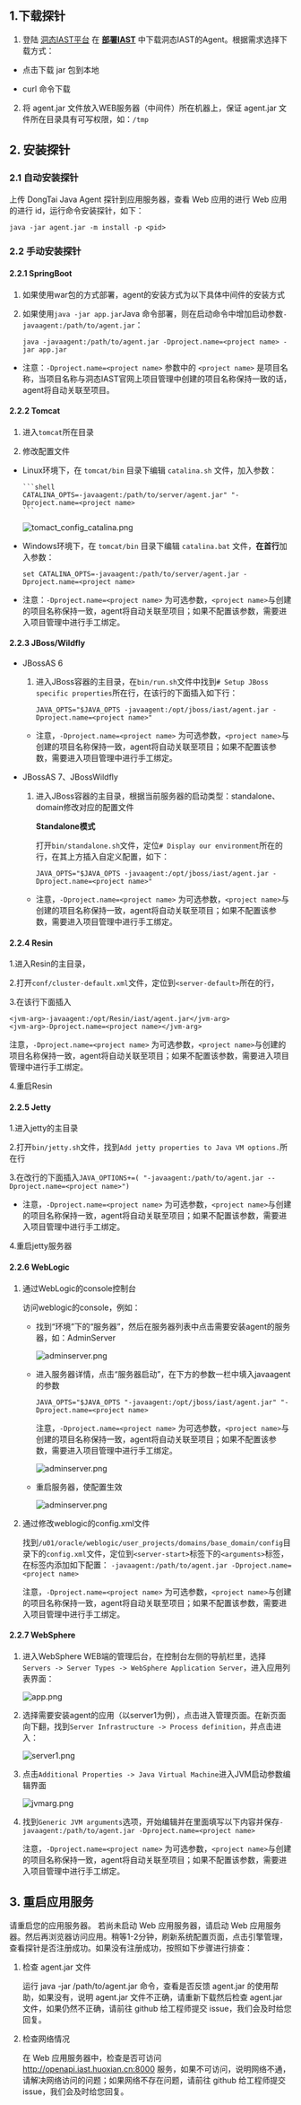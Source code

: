 ## 1.下载探针

  1. 登陆 [洞态IAST平台](https://iast.huoxian.cn/login) 在 [**部署IAST**](https://iast.huoxian.cn/deploy) 中下载洞态IAST的Agent。根据需求选择下载方式：
    
  - 点击下载 jar 包到本地

  - curl 命令下载

  2. 将 agent.jar 文件放入WEB服务器（中间件）所在机器上，保证 agent.jar 文件所在目录具有可写权限，如：`/tmp`

## 2. 安装探针

### 2.1 自动安装探针

上传 DongTai Java Agent 探针到应用服务器，查看 Web 应用的进行 Web 应用的进行 id，运行命令安装探针，如下：

  ```shell
  java -jar agent.jar -m install -p <pid>
  ```

### 2.2 手动安装探针

#### 2.2.1 SpringBoot

1. 如果使用war包的方式部署，agent的安装方式为以下具体中间件的安装方式
  
2. 如果使用`java -jar app.jar`Java 命令部署，则在启动命令中增加启动参数`-javaagent:/path/to/agent.jar`：
  
    ```shell
    java -javaagent:/path/to/agent.jar -Dproject.name=<project name> -jar app.jar
    ```

- 注意：`-Dproject.name=<project name>` 参数中的 `<project name>` 是项目名称，当项目名称与洞态IAST官网上项目管理中创建的项目名称保持一致的话，agent将自动关联至项目。

#### 2.2.2 Tomcat

1. 进入`tomcat`所在目录

2. 修改配置文件

- Linux环境下，在 `tomcat/bin` 目录下编辑 `catalina.sh` 文件，加入参数：

      ```shell
      CATALINA_OPTS=-javaagent:/path/to/server/agent.jar" "-Dproject.name=<project name>
      ```
   
   ![tomact_config_catalina.png](../assets/deploy/manual/tomcat_config_catalina.png)

- Windows环境下，在 `tomcat/bin` 目录下编辑 `catalina.bat` 文件，**在首行**加入参数：

    ```shell
    set CATALINA_OPTS=-javaagent:/path/to/server/agent.jar -Dproject.name=<project name>
    ```
  
- 注意：`-Dproject.name=<project name>` 为可选参数，`<project name>`与创建的项目名称保持一致，agent将自动关联至项目；如果不配置该参数，需要进入项目管理中进行手工绑定。

#### 2.2.3 JBoss/Wildfly

- JBossAS 6

    1. 进入JBoss容器的主目录，在`bin/run.sh`文件中找到`# Setup JBoss specific properties`所在行，在该行的下面插入如下行：

        ```shell
        JAVA_OPTS="$JAVA_OPTS -javaagent:/opt/jboss/iast/agent.jar -Dproject.name=<project name>"
        ```
  - 注意，`-Dproject.name=<project name>` 为可选参数，`<project name>`与创建的项目名称保持一致，agent将自动关联至项目；如果不配置该参数，需要进入项目管理中进行手工绑定。


- JBossAS 7、JBossWildfly

    1. 进入JBoss容器的主目录，根据当前服务器的启动类型：standalone、domain修改对应的配置文件

        **Standalone模式**
    
        打开`bin/standalone.sh`文件，定位`# Display our environment`所在的行，在其上方插入自定义配置，如下：

        ```shell
        JAVA_OPTS="$JAVA_OPTS -javaagent:/opt/jboss/iast/agent.jar -Dproject.name=<project name>"
        ```
    - 注意，`-Dproject.name=<project name>` 为可选参数，`<project name>`与创建的项目名称保持一致，agent将自动关联至项目；如果不配置该参数，需要进入项目管理中进行手工绑定。

#### 2.2.4 Resin

1.进入Resin的主目录，

2.打开`conf/cluster-default.xml`文件，定位到`<server-default>`所在的行，

3.在该行下面插入
```shell
<jvm-arg>-javaagent:/opt/Resin/iast/agent.jar</jvm-arg>
<jvm-arg>-Dproject.name=<project name></jvm-arg>
```
注意，`-Dproject.name=<project name>` 为可选参数，`<project name>`与创建的项目名称保持一致，agent将自动关联至项目；如果不配置该参数，需要进入项目管理中进行手工绑定。

4.重启Resin

#### 2.2.5 Jetty

1.进入jetty的主目录

2.打开`bin/jetty.sh`文件，找到`Add jetty properties to Java VM options.`所在行

3.在改行的下面插入`JAVA_OPTIONS+=( "-javaagent:/path/to/agent.jar --Dproject.name=<project name>")`

- 注意，`-Dproject.name=<project name>` 为可选参数，`<project name>`与创建的项目名称保持一致，agent将自动关联至项目；如果不配置该参数，需要进入项目管理中进行手工绑定。

4.重启jetty服务器


#### 2.2.6 WebLogic

1. 通过WebLogic的console控制台

    访问weblogic的console，例如：

    - 找到“环境”下的“服务器”，然后在服务器列表中点击需要安装agent的服务器，如：AdminServer

      ![adminserver.png](../assets/deploy/weblogic/adminserver.png)

    - 进入服务器详情，点击“服务器启动”，在下方的参数一栏中填入javaagent的参数
  
      ```shell
      JAVA_OPTS="$JAVA_OPTS "-javaagent:/opt/jboss/iast/agent.jar" "-Dproject.name=<project name>
      ```
  
      注意，`-Dproject.name=<project name>` 为可选参数，`<project name>`与创建的项目名称保持一致，agent将自动关联至项目；如果不配置该参数，需要进入项目管理中进行手工绑定。

      ![adminserver.png](../assets/deploy/weblogic/boot.png)

    - 重启服务器，使配置生效

      ![adminserver.png](../assets/deploy/weblogic/restart.png)

2. 通过修改weblogic的config.xml文件

    找到`/u01/oracle/weblogic/user_projects/domains/base_domain/config`目录下的`config.xml`文件，定位到`<server-start>`标签下的`<arguments>`标签，在标签内添加如下配置：
`-javaagent:/path/to/agent.jar -Dproject.name=<project name>`

    注意，`-Dproject.name=<project name>` 为可选参数，`<project name>`与创建的项目名称保持一致，agent将自动关联至项目；如果不配置该参数，需要进入项目管理中进行手工绑定。


#### 2.2.7 WebSphere

1. 进入WebSphere WEB端的管理后台，在控制台左侧的导航栏里，选择`Servers -> Server Types -> WebSphere Application Server`，进入应用列表界面：

    ![app.png](../assets/deploy/websphere/app.png)
 
2. 选择需要安装agent的应用（以server1为例），点击进入管理页面。在新页面向下翻，找到`Server Infrastructure -> Process definition`，并点击进入：

    ![server1.png](../assets/deploy/websphere/server1.png)

3. 点击`Additional Properties -> Java Virtual Machine`进入JVM启动参数编辑界面

    ![jvmarg.png](../assets/deploy/websphere/jvmarg.png)

4. 找到`Generic JVM arguments`选项，开始编辑并在里面填写以下内容并保存`-javaagent:/path/to/agent.jar -Dproject.name=<project name>`

    注意，`-Dproject.name=<project name>` 为可选参数，`<project name>`与创建的项目名称保持一致，agent将自动关联至项目；如果不配置该参数，需要进入项目管理中进行手工绑定。

## 3. 重启应用服务

请重启您的应用服务器。 若尚未启动 Web 应用服务器，请启动 Web 应用服务器。然后再浏览器访问应用。稍等1-2分钟，刷新系统配置页面，点击引擎管理，查看探针是否注册成功。如果没有注册成功，按照如下步骤进行排查：

  1. 检查 agent.jar 文件
     
      运行 java -jar /path/to/agent.jar 命令，查看是否反馈 agent.jar 的使用帮助，如果没有，说明 agent.jar 文件不正确，请重新下载然后检查 agent.jar 文件，如果仍然不正确，请前往 github 给工程师提交 issue，我们会及时给您回复。

2. 检查网络情况

      在 Web 应用服务器中，检查是否可访问 http://openapi.iast.huoxian.cn:8000 服务，如果不可访问，说明网络不通，请解决网络访问的问题；如果网络不存在问题，请前往 github 给工程师提交 issue，我们会及时给您回复。
